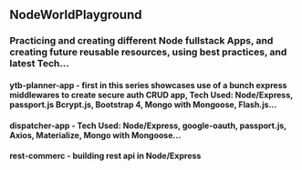 ## NodeWorldPlayground
### Practicing and creating different Node fullstack Apps, and creating future reusable resources, using best practices, and latest Tech...  

#### ytb-planner-app - first in this series showcases use of a bunch express middlewares to create secure auth CRUD app, Tech Used: Node/Express, passport.js Bcrypt.js, Bootstrap 4, Mongo with Mongoose, Flash.js...

#### dispatcher-app -  Tech Used: Node/Express, google-oauth, passport.js, Axios, Materialize, Mongo with Mongoose...

#### rest-commerc - building rest api in Node/Express
